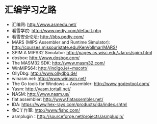 # 汇编学习之路

* 汇编网: <http://www.asmedu.net/>
* 看雪学院: <http://www.pediy.com/default.php>
* 看雪安全论坛: <http://bbs.pediy.com/>
* MARS (MIPS Assembler and Runtime Simulator): <http://courses.missouristate.edu/KenVollmar/MARS/>
* SPIM A MIPS32 Simulator: <http://pages.cs.wisc.edu/~larus/spim.html>
* dosbox: <http://www.dosbox.com/>
* The MASM32 SDK: <http://www.masm32.com/>
* WinMIPS64: <http://indigo.ie/~mscott/>
* OllyDbg: <http://www.ollydbg.de/>
* winasm.net: <http://www.winasm.net/>
* The Go tools for Windows + Assembler: <http://www.godevtool.com/>
* Yasm: <http://yasm.tortall.net/>
* NASM: <http://www.nasm.us/>
* flat assembler: <http://www.flatassembler.net/>
* IDA: <https://www.hex-rays.com/products/ida/index.shtml>
* 鱼C工作室: <http://www.fishc.com/>
* asmplugin：<http://sourceforge.net/projects/asmplugin/>